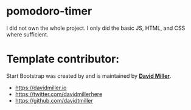 # pomodoro-timer
I did not own the whole project. I only did the basic JS, HTML, and CSS where sufficient.



# Template contributor:
Start Bootstrap was created by and is maintained by **[David Miller](https://davidmiller.io/)**.

* <https://davidmiller.io>
* <https://twitter.com/davidmillerhere>
* <https://github.com/davidtmiller>
